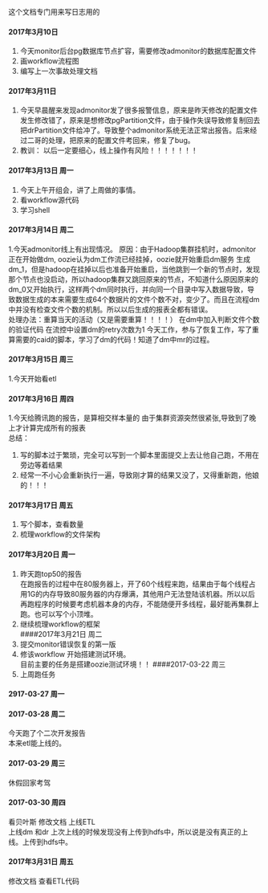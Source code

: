 这个文档专门用来写日志用的  
#### 2017年3月10日
  1. 今天monitor后台pg数据库节点扩容，需要修改admonitor的数据库配置文件
  2. 画workflow流程图
  3. 编写上一次事故处理文档  
#### 2017年3月11日  
  1. 今天早晨醒来发现admonitor发了很多报警信息，原来是昨天修改的配置文件发生修改错了，原来是想修改pgPartition文件，由于操作失误导致修复制回去把drPartition文件给冲了。导致整个admonitor系统无法正常出报告。后来经过二哥的处理，把原来的配置文件考回来，修复了bug。
  2. 教训： 以后一定要细心，线上操作有风险！！！！！！！
#### 2017年3月13日 周一
  1. 今天上午开组会，讲了上周做的事情。
  2. 看workflow源代码
  3. 学习shell
#### 2017年3月14日 周二 
1.今天admonitor线上有出现情况。
原因：由于Hadoop集群挂机时，admonitor正在开始做dm, oozie认为dm工作流已经挂掉，oozie就开始重启dm服务 生成dm_1，但是hadoop在挂掉以后也准备开始重启，当他跳到一个新的节点时，发现那个节点也没启动，所以hadoop集群又跳回原来的节点，不知道什么原因原来的dm_0又开始执行，这样两个dm同时执行，并向同一个目录中写入数据导致，导致数据生成的本来需要生成64个数据片的文件个数不对，变少了。而且在流程dm中并没有检查文件个数的机制。所以以后生成的报表全都有错误。  
处理办法：重算当天的活动（又是需要重算！！！！）
   在dm中加入判断文件个数的验证代码
   在流控中设置dm的retry次数为1
        今天工作，参与了恢复工作，写了重算需要的caid的脚本，学习了dm的代码！知道了dm中mr的过程。
#### 2017年3月15日 周三
1.今天开始看etl
#### 2017年3月16日 周四
 1.今天给腾讯跑的报告，是算相交样本量的
 由于集群资源突然很紧张,导致到了晚上才计算完成所有的报表  
总结：
1. 写的脚本过于繁琐，完全可以写到一个脚本里面提交上去让他自己跑，不用在旁边等着结果  
2. 经常一不小心会重新执行一遍，导致刚才算的结果又没了，又得重新跑，他娘的！！！
#### 2017年3月17日 周五
1.  写个脚本，查看数量
2.  梳理workflow的文件架构
#### 2017年3月20日 周一
1. 昨天跑top50的报告  
在跑报告的过程中在80服务器上，开了60个线程来跑，结果由于每个线程占用1G的内存导致80服务器的内存爆满，其他用户无法登陆该机器。所以以后再跑程序的时候要考虑机器本身的内存，不能随便开多线程，最好能再集群上跑。也可以写个小顶堆。
2. 继续梳理workflow的框架  
####2017年3月21日 周二
1. 提交monitor错误恢复的第一版  
2. 修该workflow 开始搭建测试环境。  
目前主要的任务是搭建oozie测试环境！！
####2017-03-22 周三
1. 上周跑任务

#### 2917-03-27 周一  
#### 2017-03-28 周二  
今天跑了个二次开发报告  
本来etl能上线的。
#### 2017-03-29 周三
休假回家考驾
#### 2017-03-30 周四
 看贝叶斯
 修改文档
 上线ETL  
 上线dm 和dr 上次上线的时候发现没有上传到hdfs中，所以说是没有真正的上线。上传到hdfs中。
 
#### 2017年3月31日 周五
 修改文档
 查看ETL代码
